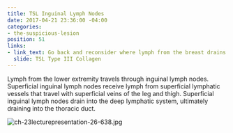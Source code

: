 ```yaml
---
title: TSL Inguinal Lymph Nodes
date: 2017-04-21 23:36:00 -04:00
categories:
- the-suspicious-lesion
position: 51
links:
- link_text: Go back and reconsider where lymph from the breast drains
  slide: TSL Type III Collagen
---
```


Lymph from the lower extremity travels through inguinal lymph nodes. Superficial inguinal lymph nodes receive lymph from superficial lymphatic vessels that travel with superficial veins of the leg and thigh. Superficial inguinal lymph nodes drain into the deep lymphatic system, ultimately draining into the thoracic duct.

![ch-23lecturepresentation-26-638.jpg](/uploads/ch-23lecturepresentation-26-638.jpg)